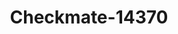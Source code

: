 ---
f_zip-code: 99801
f_state-code: AK
title: Checkmate-14370
f_phone: 907-790-2366
f_city-only: Juneau
f_address: 9310 Glacier Highway Juneau
f_location-unique-id: '14370'
slug: checkmate-14370
updated-on: '2024-05-30T13:46:58.046Z'
created-on: '2024-05-30T13:36:59.803Z'
published-on: '2024-05-30T13:54:32.469Z'
f_city-state: cms/city/juneau-ak.md
f_company: cms/company/checkmate.md
f_state: cms/state/alaska.md
layout: '[payday-loan].html'
tags: payday-loan
---